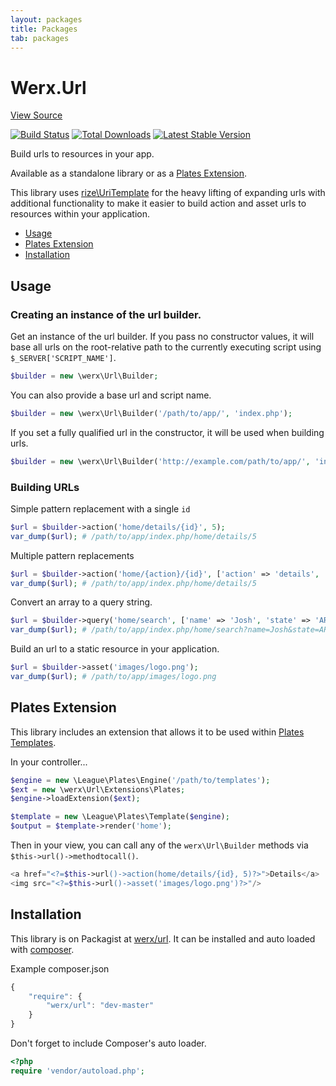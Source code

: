 ```yaml
---
layout: packages
title: Packages
tab: packages
---
```


<h1>Werx.Url</h1>
<p class="pull-right"><a class="btn btn-info btn-sm" href="https://github.com/werx/url">View Source</a></p>

[![Build Status](https://travis-ci.org/werx/url.png?branch=master)](https://travis-ci.org/werx/url) [![Total Downloads](https://poser.pugx.org/werx/url/downloads.png)](https://packagist.org/packages/werx/url) [![Latest Stable Version](https://poser.pugx.org/werx/url/v/stable.png)](https://packagist.org/packages/werx/url)

<p class="lead">Build urls to resources in your app.</p>

Available as a standalone library or as a [Plates Extension](http://platesphp.com/extensions/).

This library uses [rize\UriTemplate](https://github.com/rize/UriTemplate) for the heavy lifting of expanding urls with additional functionality to make it easier to build action and asset urls to resources within your application.

<ul>
    <li><a href="#usage">Usage</a></li>
    <li><a href="#plates-extension">Plates Extension</a></li>
    <li><a href="#installation">Installation</a></li>
</ul>

## Usage

### Creating an instance of the url builder.
Get an instance of the url builder. If you pass no constructor values, it will base all urls on the root-relative path to the currently executing script using `$_SERVER['SCRIPT_NAME']`.

``` php
$builder = new \werx\Url\Builder;
```

You can also provide a base url and script name.

``` php
$builder = new \werx\Url\Builder('/path/to/app/', 'index.php');
```

If you set a fully qualified url in the constructor, it will be used when building urls.

``` php
$builder = new \werx\Url\Builder('http://example.com/path/to/app/', 'index.php');
```

### Building URLs

Simple pattern replacement with a single `id`

``` php
$url = $builder->action('home/details/{id}', 5);
var_dump($url); # /path/to/app/index.php/home/details/5
```

Multiple pattern replacements

``` php
$url = $builder->action('home/{action}/{id}', ['action' => 'details', 'id' => 5]);
var_dump($url); # /path/to/app/index.php/home/details/5
```

Convert an array to a query string.

``` php
$url = $builder->query('home/search', ['name' => 'Josh', 'state' => 'AR']);
var_dump($url); # /path/to/app/index.php/home/search?name=Josh&state=AR
```

Build an url to a static resource in your application.

``` php
$url = $builder->asset('images/logo.png');
var_dump($url); # /path/to/app/images/logo.png
```

## Plates Extension
This library includes an extension that allows it to be used within [Plates Templates](http://platesphp.com/).

In your controller...

```php
$engine = new \League\Plates\Engine('/path/to/templates');
$ext = new \werx\Url\Extensions\Plates;
$engine->loadExtension($ext);

$template = new \League\Plates\Template($engine);
$output = $template->render('home');
```

Then in your view, you can call any of the `werx\Url\Builder` methods via `$this->url()->methodtocall()`.

```php
<a href="<?=$this->url()->action(home/details/{id}, 5)?>">Details</a>
<img src="<?=$this->url()->asset('images/logo.png')?>"/>
```


## Installation
This library is on Packagist at [werx/url](https://packagist.org/packages/werx/url). It can be installed and auto loaded with [composer](https://getcomposer.org).

Example composer.json

``` javascript
{
	"require": {
		"werx/url": "dev-master"
	}
}
```

Don't forget to include Composer's auto loader.

``` php
<?php
require 'vendor/autoload.php';
```

